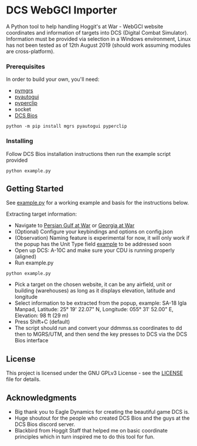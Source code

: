 # DCS WebGCI Importer

A Python tool to help handling Hoggit's at War - WebGCI website coordinates and information of targets into DCS (Digital Combat Simulator).
Information must be provided via selection in a Windows environment, Linux has not been tested as of 12th August 2019 (should work assuming modules are cross-platform).

### Prerequisites

In order to build your own, you'll need:
* [pymgrs](https://pypi.org/project/mgrs/)
* [pyautogui](https://pypi.org/project/PyAutoGUI/)
* [pyperclip](https://pypi.org/project/pyperclip/)
* socket
* [DCS Bios](https://github.com/dcs-bios/dcs-bios/)

```
python -m pip install mgrs pyautogui pyperclip
```

### Installing

Follow DCS Bios installation instructions then run the example script provided
```
python example.py
```

## Getting Started

See [example.py](example.py) for a working example and basis for the instructions below.

Extracting target information:
* Navigate to [Persian Gulf at War](https://atwar.online/pgawgci.php) or [Georgia at War](https://atwar.online/gawgci.php)
* (Optional) Configure your keybindings and options on config.json
* (Observation) Naming feature is experimental for now, it will only work if the popup has the Unit Type field [example]() to be addressed soon
* Open up DCS: A-10C and make sure your CDU is running properly (aligned)
* Run example.py 
```
python example.py
```
* Pick a target on the chosen website, it can be any airfield, unit or building (warehouses) as long as it displays elevation, latitude and longitude
* Select information to be extracted from the popup, example: SA-18 Igla Manpad, Latitude: 25° 19' 22.07" N, Longitude: 055° 31' 52.00" E, Elevation: 98 ft (29 m)
* Press Shift+C (default)
* The script should run and convert your ddmmss.ss coordinates to dd then to MGRS/UTM, and then send the key presses to DCS via the DCS Bios interface

## License

This project is licensed under the GNU GPLv3 License - see the [LICENSE](LICENSE) file for details.

## Acknowledgments

* Big thank you to Eagle Dynamics for creating the beautiful game DCS is.
* Huge shoutout for the people who created DCS Bios and the guys at the DCS Bios discord server.
* Blackbird from Hoggit Staff that helped me on basic coordinate principles which in turn inspired me to do this tool for fun.
